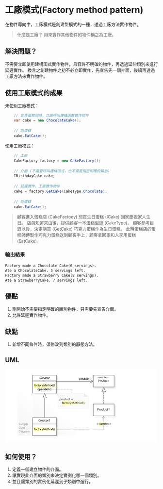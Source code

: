 # 工廠模式(Factory method pattern)

在物件導向中，工廠模式是創建型模式的一種，透過工廠方法實作物件。

> 什麼是工廠？
> 用來實作其他物件的物件稱之為工廠。

## 解決問題？

不需要立即使用建構函式實作物件，且容許不明確的物件，再透過延伸類別來進行延遲實作。
換言之創建物件之初不必立即實作，先宣告先一個介面，後續再透過工廠方法來實作物件。

## 使用工廠模式的成果

未使用工廠模式：

```csharp
    // 宣告蛋糕同時，立即呼叫建構函數實作物件
    var cake = new ChocolateCake();

    // 吃蛋糕
    cake.EatCake();
```

使用工廠模式：

```csharp
    // 工廠
    CakeFactory factory = new CakeFactory();

    // 介面 (不需要呼叫建構函式，也不需要指定明確的類別)
    IBirthdayCake cake;

    // 延遲實作，工廠實作物件
    cake = factory.GetCake(CakeType.Chocolate);

    // 吃蛋糕
    cake.EatCake();
```

> 顧客進入蛋糕店 (CakeFactoey) 想買生日蛋糕 (ICake) 回家慶祝家人生日。
> 店員知道來由後，提供顧客一本蛋糕型錄 (CakeType)。
> 顧客參考目錄以後，決定購買 (GetCake) 巧克力蛋糕作為生日蛋糕。
> 此時蛋糕店的蛋糕師傅製作巧克力蛋糕送到顧客手上，顧客拿回家和人享用蛋糕 (EatCake)。

### 輸出結果

```shell
Factory made a Chocolate Cake(6 servings).
Ate a ChocolateCake. 5 servings left. 
Factory made a Strawberry Cake(8 servings).
Ate a StrawberryCake. 7 servings left. 
```

## 優點

1. 剛開始不需要指定明確的類別物件，只需要先宣告介面。
2. 允許延遲實作物件。

## 缺點

1. 新增不同條件時，須修改到類別的靜態方法。

## UML

[![UML](/Patterns/Creational/FactoryMethod/images/W3sDesign_Factory_Method_Design_Pattern_UML.jpg "W3sDesign_Factory_Method_Design_Pattern_UML")](https://en.wikipedia.org/wiki/Factory_method_pattern#/media/File:W3sDesign_Factory_Method_Design_Pattern_UML.jpg)

## 如何使用？

1. 定義一個建立物件的介面。
2. 讓實現此介面的類別來決定實例化哪一個類別。
3. 並且讓類別的實例化延遲到子類別中進行。
